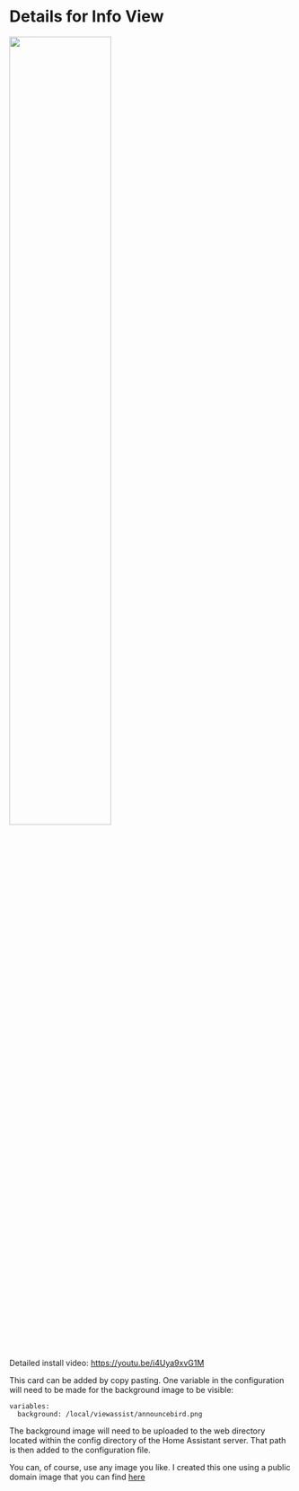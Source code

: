 # Details for Info View
<a href="https://www.youtube.com/watch?v=i4Uya9xvG1M"><img src="https://img.youtube.com/vi/i4Uya9xvG1M/mqdefault.jpg" width="60%"></a>

Detailed install video:
https://youtu.be/i4Uya9xvG1M

This card can be added by copy pasting.  One variable in the configuration will need to be made for the background image to be visible:

```
variables:
  background: /local/viewassist/announcebird.png
```
The background image will need to be uploaded to the web directory located within the config directory of the Home Assistant server.  That path is then added to the configuration file.

You can, of course, use any image you like.  I created this one using a public domain image that you can find [here](https://www.rawpixel.com/image/6293393/vector-background-flower-public-domain)
